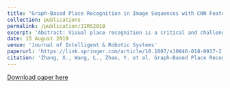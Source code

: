 ```yaml
---
title: "Graph-Based Place Recognition in Image Sequences with CNN Features"
collection: publications
permalink: /publication/JIRS2018
excerpt: 'Abstract: Visual place recognition is a critical and challenging problem in both robotics and computer vision communities. In this paper, we focus on place recognition for visual Simultaneous Localization and Mapping (vSLAM) systems. These systems have been limited to handcrafted feature based paradigms for a long time, which normally use local visual information of images and are not sufficiently robust against variations applied to images. In this work, we address place recognition with the features automatically learned from data. First, we propose a graph-based visual place recognition method. The graph is constructed by combining the visual features extracted from convolutional neural networks (CNNs) and the temporal information of the images in a sequence. Second, we propose to employ diffusion process to enhance the data association in the graph to achieve more accurate recognition results. Finally, to evaluate the proposed method, we experiment on four commonly used datasets. Experimental results indicate that the proposed method is able to obtain significantly better performance (e.g. 95.37% recall at 100% of precision) than that of FAB-MAP (47.16% recall at 100% of precision), a commonly used method for place recognition based on handcrafted features, especially on some challenging datasets.'
date: 15 August 2019
venue: 'Journal of Intelligent & Robotic Systems'
paperurl: 'https://link.springer.com/article/10.1007/s10846-018-0917-2'
citation: 'Zhang, X., Wang, L., Zhao, Y. et al. Graph-Based Place Recognition in Image Sequences with CNN Features. <i>Journal of Intelligent & Robotic Systems</i> 95, 389–403 (2019).'
---
```



[Download paper here](https://link.springer.com/article/10.1007/s10846-018-0917-2)

